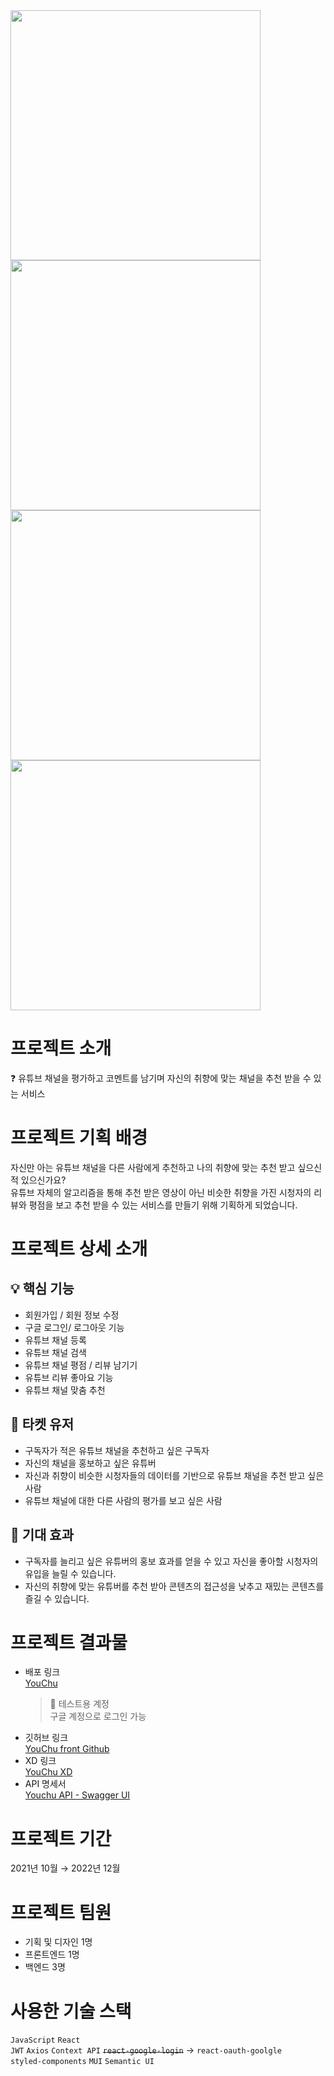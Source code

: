 <img src="https://github.com/teamyouchu/youchu-front/assets/79249376/1abc6433-f174-4f5c-8e2a-35d2c457d895" width="400" />
<img src="https://github.com/teamyouchu/youchu-front/assets/79249376/4fb04a10-4b43-4fee-af17-e6cb856cc9e4" width="400" />
<img src="https://github.com/teamyouchu/youchu-front/assets/79249376/e409010b-2784-4316-bab6-e70bc7d9e45e" width="400" />
<img src="https://github.com/teamyouchu/youchu-front/assets/79249376/f73197b6-0754-48c3-a233-504747685128" width="400" />

# 프로젝트 소개
❓ 유튜브 채널을 평가하고 코멘트를 남기며 자신의 취향에 맞는 채널을 추천 받을 수 있는 서비스

# 프로젝트 기획 배경
자신만 아는 유튜브 채널을 다른 사람에게 추천하고 나의 취향에 맞는 추천 받고 싶으신 적 있으신가요?  
유튜브 자체의 알고리즘을 통해 추천 받은 영상이 아닌 비슷한 취향을 가진 시청자의 리뷰와 평점을 보고 추천 받을 수 있는 서비스를 만들기 위해 기획하게 되었습니다.

# 프로젝트 상세 소개
## 💡 핵심 기능
- 회원가입 / 회원 정보 수정
- 구글 로그인/ 로그아웃 기능
- 유튜브 채널 등록
- 유튜브 채널 검색
- 유튜브 채널 평점 / 리뷰 남기기
- 유튜브 리뷰 좋아요 기능
- 유튜브 채널 맞춤 추천

## 🙋 타켓 유저
- 구독자가 적은 유튜브 채널을 추천하고 싶은 구독자
- 자신의 채널을 홍보하고 싶은 유튜버
- 자신과 취향이 비슷한 시청자들의 데이터를 기반으로 유튜브 채널을 추천 받고 싶은 사람
- 유튜브 채널에 대한 다른 사람의 평가를 보고 싶은 사람

## 🎈 기대 효과
- 구독자를 늘리고 싶은 유튜버의 홍보 효과를 얻을 수 있고 자신을 좋아할 시청자의 유입을 늘릴 수 있습니다.
- 자신의 취향에 맞는 유튜버를 추천 받아 콘텐츠의 접근성을 낮추고 재밌는 콘텐츠를 즐길 수 있습니다.

# 프로젝트 결과물
- 배포 링크  
    [YouChu](https://legacy.youchu.io)
    > 🔑 테스트용 계정  
    > 구글 계정으로 로그인 가능
- 깃허브 링크  
    [YouChu front Github](https://github.com/teamyouchu/youchu-front)
- XD 링크  
    [YouChu XD](https://xd.adobe.com/view/e05000c3-6a02-49a2-92ac-ae3bfa5a40b7-b503/)
- API 명세서  
    [Youchu API - Swagger UI](https://legacy-api.youchu.io/docs)

# 프로젝트 기간
2021년 10월 → 2022년 12월

# 프로젝트 팀원
- 기획 및 디자인 1명
- 프론트엔드 1명
- 백엔드 3명

# 사용한 기술 스택
`JavaScript` `React`  
`JWT` `Axios` `Context API` ~~`react-google-login`~~ → `react-oauth-goolgle`  
`styled-components` `MUI` `Semantic UI`
